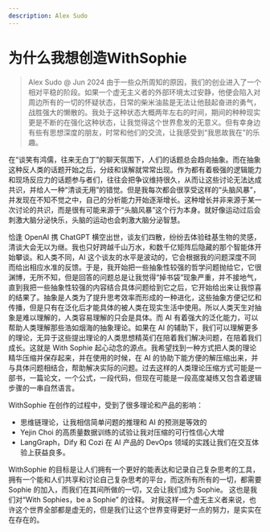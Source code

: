 ```yaml
---
description: Alex Sudo
---
```


# 为什么我想创造WithSophie
> Alex Sudo @ Jun 2024
由于一些众所周知的原因，我们的创业进入了一个相对平稳的阶段。如果一个虚无主义者的外部环境太过安静，他便会陷入对周边所有的一切的怀疑状态，日常的柴米油盐是无法让他鼓起奋进的勇气，战胜强大的懒散的。我处于这种状态大概两年左右的时间，期间的种种现实更是不断的在强化这种状态，让我觉得这个世界愈发的无意义。但有幸身边有些有思想深度的朋友，时常和他们的交流，让我感受到“我思故我在”的乐趣。&#x20;

在“谈笑有鸿儒，往来无白丁”的聊天氛围下，人们的话题总会趋向抽象。而在抽象这种反人类的话题开始之后，分歧和误解就常常出现。作为都有着极强的逻辑能力和现场反应力的话题参与者们，往往会把争议维持很久，从而让这些讨论无法达成共识，并给人一种“清谈无用”的错觉。但是我每次都会很享受这样的“头脑风暴”，并发现在不知不觉之中，自己的分析能力开始逐渐增长。这种增长并非来源于某一次讨论的共识，而是很有可能来源于“头脑风暴”这个行为本身。就好像运动过后会刺激大脑分泌快乐，头脑的运动也会刺激大脑分泌智慧。&#x20;

恰逢 OpenAI 携 ChatGPT 横空出世，谈友们四散，纷纷去体验硅基生物的灵感，清谈大会无以为继。我也只好跨越千山万水，和数千亿矩阵后隐藏的那个智能体开始攀谈。和人类不同，AI 这个谈友的水平是波动的，它会根据我的问题深度不同而给出相应水准的反馈。于是，我开始把一些抽象性较强的哲学问题抛给它，它很渊博，无所不知，但是回答的问题总是让我觉得“掉书袋”现象严重，并不接地气，直到我把一些抽象性较强的内容结合具体问题给到它之后，它开始给出来让我惊喜的结果了。抽象是人类为了提升思考效率而形成的一种进化，这些抽象方便记忆和传播，但是只有在泛化后才能具体的被人类在现实生活中使用。所以人类天生对抽象是难以理解的，人类容易理解的只会是具体。而 AI 有着强大的泛化能力，可以帮助人类理解那些浩如烟海的抽象理论。如果在 AI 的辅助下，我们可以理解更多的理论，无异于这些提出理论的人类思想精英们在陪着我们解决问题，在陪着我们成长。这就是 With Sophie 起心动念的源点。我希望找到一种方式把人类的理论精华压缩并保存起来，并在使用的时候，在 AI 的协助下能方便的解压缩出来，并与具体问题相结合，帮助解决实际的问题。过去这样的人类理论压缩方式可能是一部书，一篇论文，一个公式，一段代码，但现在可能是一段高度凝练又包含着逻辑步骤的一串自然语言。

&#x20;WithSophie 在创作的过程中，受到了很多理论和产品的影响：

* 思维链理论，让我相信简单问题的推理和 AI 的预测是等效的
* Yejin Choi 的高质量数据训练的试验让我对压缩的可行性信心大增
* LangGraph，Dify 和 Cozi 在 AI 产品的 DevOps 领域的实践让我们在交互体验上获益良多。

WithSophie 的目标是让人们拥有一个更好的能表达和记录自己复杂思考的工具，拥有一个能和人们共享和讨论自己复杂思考的平台，而这所有所有的一切，都需要 Sophie 的加入，而我们在其间所做的一切，又会让我们成为 Sophie。 这也是我们对“With Sophies，be a Sophie” 的诠释。 对我这样一个虚无主义者来说，也许这个世界全部都是虚无的，但是我们让这个世界变得更好一点的努力，是实实在在存在的。

